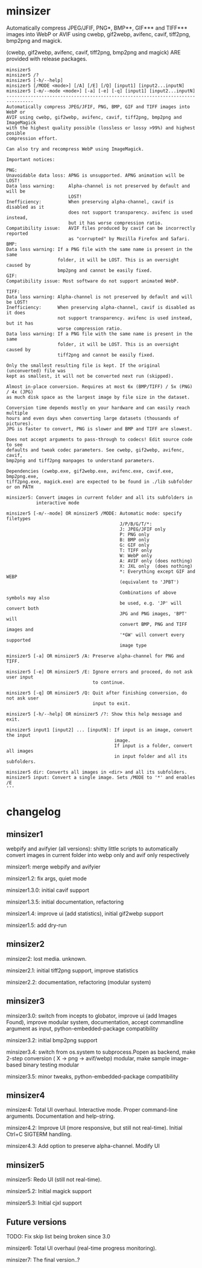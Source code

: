 # minsizer
Automatically compress JPEG/JFIF, PNG*, BMP**, GIF*** and TIFF*** images into WebP or AVIF using cwebp, gif2webp, avifenc, cavif, tiff2png, bmp2png and magick.

(cwebp, gif2webp, avifenc, cavif, tiff2png, bmp2png and magick) ARE provided with release packages.

```
minsizer5
minsizer5 /?
minsizer5 [-h/--help]
minsizer5 [/MODE <mode>] [/A] [/E] [/Q] [input1] [input2...inputN]
minsizer5 [-m/--mode <mode>] [-a] [-e] [-q] [input1] [input2...inputN]
--------------------------------------------------------------------------------
Automatically compress JPEG/JFIF, PNG, BMP, GIF and TIFF images into WebP or
AVIF using cwebp, gif2webp, avifenc, cavif, tiff2png, bmp2png and ImageMagick
with the highest quality possible (lossless or lossy >99%) and highest posible
compression effort.

Can also try and recompress WebP using ImageMagick.

Important notices:

PNG:
Unavoidable data loss: APNG is unsupported. APNG animation will be LOST!
Data loss warning:     Alpha-channel is not preserved by default and will be
                       LOST!
Inefficiency:          When preserving alpha-channel, cavif is disabled as it
                       does not support transparency. avifenc is used instead,
                       but it has worse compression ratio.
Compatibility issue:   AVIF files produced by cavif can be incorrectly reported
                       as "corrupted" by Mozilla Firefox and Safari.
BMP:
Data loss warning: If a PNG file with the same name is present in the same
                   folder, it will be LOST. This is an oversight caused by
                   bmp2png and cannot be easily fixed.
GIF:
Compatibility issue: Most software do not support animated WebP.

TIFF:
Data loss warning: Alpha-channel is not preserved by default and will be LOST!
Inefficiency:      When preserving alpha-channel, cavif is disabled as it does
                   not support transparency. avifenc is used instead, but it has
                   worse compression ratio.
Data loss warning: If a PNG file with the same name is present in the same
                   folder, it will be LOST. This is an oversight caused by
                   tiff2png and cannot be easily fixed.

Only the smallest resulting file is kept. If the original (unconverted) file was
kept as smallest, it will not be converted next run (skipped).

Almost in-place conversion. Requires at most 6x (BMP/TIFF) / 5x (PNG) / 4x (JPG)
as much disk space as the largest image by file size in the dataset.

Conversion time depends mostly on your hardware and can easily reach multiple
hours and even days when converting large datasets (thousands of pictures).
JPG is faster to convert, PNG is slower and BMP and TIFF are slowest.

Does not accept arguments to pass-through to codecs! Edit source code to see
defaults and tweak codec parameters. See cwebp, gif2webp, avifenc, cavif, 
bmp2png and tiff2png manpages to understand parameters.

Dependencies (cwebp.exe, gif2webp.exe, avifenc.exe, cavif.exe, bmp2png.exe,
tiff2png.exe, magick.exe) are expected to be found in ./lib subfolder or on PATH

minsizer5: Convert images in current folder and all its subfolders in 
           interactive mode
           
minsizer5 [-m/--mode] OR minsizer5 /MODE: Automatic mode: specify filetypes
                                          J/P/B/G/T/*:
                                          J: JPEG/JFIF only
                                          P: PNG only
                                          B: BMP only
                                          G: GIF only
                                          T: TIFF only
                                          W: WebP only
                                          A: AVIF only (does nothing)
                                          X: JXL only  (does nothing)
                                          *: Everything except GIF and WEBP
                                          (equivalent to 'JPBT')
                                          
                                          Combinations of above symbols may also
                                          be used, e.g. 'JP' will convert both
                                          JPG and PNG images, 'BPT' will
                                          convert BMP, PNG and TIFF images and
                                          '*GW' will convert every supported
                                          image type
                                          
minsizer5 [-a] OR minsizer5 /A: Preserve alpha-channel for PNG and TIFF.

minsizer5 [-e] OR minsizer5 /E: Ignore errors and proceed, do not ask user input
                                to continue.
                                
minsizer5 [-q] OR minsizer5 /Q: Quit after finishing conversion, do not ask user
                                input to exit.

minsizer5 [-h/--help] OR minsizer5 /?: Show this help message and exit.

minsizer5 input1 [input2] ... [inputN]: If input is an image, convert the input
                                        image.
                                        If input is a folder, convert all images
                                        in input folder and all its subfolders. 

minsizer5 dir: Converts all images in <dir> and all its subfolders. 
minsizer5 input: Convert a single image. Sets /MODE to '*' and enables /E
'''
```

# changelog

## minsizer1
webpify and avifyier (all  versions): shitty little scripts to automatically convert images in current folder into webp only and avif only respectively

minsizer1: merge webpify and avifyier

minsizer1.2: fix args, quiet mode

minsizer1.3.0: initial cavif support

minsizer1.3.5: initial documentation, refactoring

minsizer1.4: improve ui (add statistics), initial gif2webp support

minsizer1.5: add dry-run

## minsizer2

minsizer2: lost media. unknown.

minsizer2.1: initial tiff2png support, improve statistics

minsizer2.2: documentation, refactoring (modular system)

## minsizer3

minsizer3.0: switch from incepts to globator, improve ui (add Images Found), improve modular system, documentation, accept commandline argument as input, python-embedded-package compatibility

minsizer3.2: initial bmp2png support

minsizer3.4: switch from os.system to subprocess.Popen as backend, make 2-step conversion ( X -> png -> avif/webp) modular, make sample image-based binary testing modular

minsizer3.5: minor tweaks, python-embedded-package compatibility

## minsizer4

minsizer4: Total UI overhaul. Interactive mode. Proper command-line arguments. Documentation and help-string.

minsizer4.2: Improve UI (more responsive, but still not real-time). Initial Ctrl+C SIGTERM handling.

minsizer4.3: Add option to preserve alpha-channel. Modify UI

## minsizer5

minsizer5: Redo UI (still not real-time).

minsizer5.2: Initial magick support

minsizer5.3: Initial cjxl support

## Future versions

TODO: Fix skip list being broken since 3.0

minsizer6: Total UI overhaul (real-time progress monitoring).

minsizer7: The final version..?




